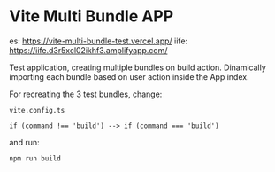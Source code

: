# Vite Multi Bundle APP

es: https://vite-multi-bundle-test.vercel.app/
iife: https://iife.d3r5xcl02ikhf3.amplifyapp.com/

Test application, creating multiple bundles on build action. Dinamically importing each bundle based on user action inside the App index.

For recreating the 3 test bundles, change:

```
vite.config.ts

if (command !== 'build') --> if (command === 'build')
```

and run:
```
npm run build
```
